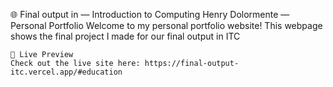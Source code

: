 🌐 Final output in — Introduction to Computing
    Henry Dolormente — Personal Portfolio
    Welcome to my personal portfolio website!
    This webpage shows the final project I made for our final output in ITC
    
    📸 Live Preview
    Check out the live site here: https://final-output-itc.vercel.app/#education
